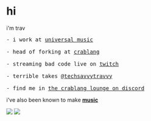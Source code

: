 # hi

i'm trav
<div>
<pre>
- i work at <a href="https://www.universalmusic.com">universal music</a>
&nbsp;
- head of forking at <a href="https://github.com/crablang/crab">crablang</a>
&nbsp;
- streaming bad code live on <a href="https://twitch.tv/techsavvytravvy">twitch</a>
&nbsp;
- terrible takes <a href="https://twitter.com/techsavvytravvy">@techsavvytravvy</a>
&nbsp;
- find me in <a href="https://community.crablang.org">the crablang lounge on discord</a>
</pre>
</div>

i've also been known to make [**music**](https://listen.justfendz.com)

<img src="https://komarev.com/ghpvc/?username=trvswgnr&label=profile+views&color=ff0c00&style=flat">

<img src="https://github-readme-stats.vercel.app/api/top-langs?username=trvswgnr&hide=liquid,html,scss,stylus,blade,css,objective-c,batchfile,dockerfile,javascript&theme=gruvbox&show_icons=true&layout=compact">
